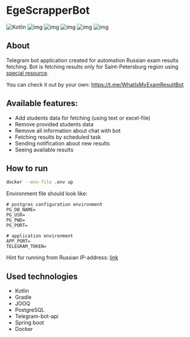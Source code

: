 # EgeScrapperBot

![Kotlin](https://img.shields.io/badge/kotlin-%237F52FF.svg?style=for-the-badge&logo=kotlin&logoColor=white)
![img](https://img.shields.io/badge/gradle-02303A?style=for-the-badge&logo=gradle&logoColor=white)
![img](https://img.shields.io/badge/Spring-6DB33F?style=for-the-badge&logo=spring&logoColor=white)
![img](https://img.shields.io/badge/PostgreSQL-316192?style=for-the-badge&logo=postgresql&logoColor=white)
![img](https://img.shields.io/badge/Docker-2CA5E0?style=for-the-badge&logo=docker&logoColor=white)
![img](https://img.shields.io/badge/Telegram-2CA5E0?style=for-the-badge&logo=telegram&logoColor=white)

## About
Telegram bot application created for automation Russian exam results fetching.
Bot is fetching results only for Saint-Petersburg region using [special resource](https://www.ege.spb.ru).

You can check it out by your own: https://t.me/WhatIsMyExamResultBot

## Available features:
- Add students data for fetching (using text or excel-file)
- Remove provided students data
- Remove all information about chat with bot
- Fetching results by scheduled task
- Sending notification about new results
- Seeing available results

## How to run

```bash
docker --env-file .env up
```

Environment file should look like:
```env
# postgres configuration environment
PG_DB_NAME=
PG_USR=
PG_PWD=
PG_PORT=

# application environment
APP_PORT=
TELEGRAM_TOKEN=
```

Hint for running from Russian IP-address: [link](https://huecker.io)

## Used technologies
- Kotlin
- Gradle
- JOOQ
- PostgreSQL
- Telegram-bot-api
- Spring boot
- Docker


